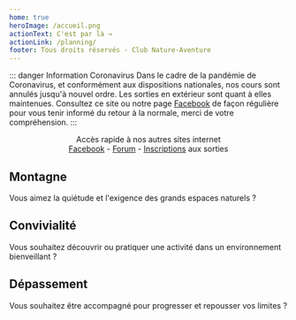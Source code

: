 ```yaml
---
home: true
heroImage: /accueil.png
actionText: C'est par là →
actionLink: /planning/
footer: Tous droits réservés - Club Nature-Aventure
---
```


::: danger Information Coronavirus
Dans le cadre de la pandémie de Coronavirus, et conformément aux dispositions nationales, nos cours sont annulés jusqu'à nouvel ordre. Les sorties en extérieur sont quant à elles maintenues. Consultez ce site ou notre page <a href="https://www.facebook.com/Club-Nature-Aventure-1590487804525243/">Facebook</a> de façon régulière pour vous tenir informé du retour à la normale, merci de votre compréhension.
:::
<div class="header">
<center>
Accès rapide à nos autres sites internet</br>
<a href="https://www.facebook.com/Club-Nature-Aventure-1590487804525243/">Facebook</a> - <a href="http://escalade-rando.forumactif.org/">Forum</a> - <a href="https://docs.google.com/spreadsheets/d/1t_ANbQ3qfws-DlOwKMkcCUhd-shl13OyY-t9qXojsnU">Inscriptions</a> aux sorties
</center>
</div>

<div class="features">
  <div class="feature">
    <h2>Montagne</h2>
    <p>Vous aimez la quiétude et l'exigence des grands espaces naturels ?</p>
  </div>
  <div class="feature">
    <h2>Convivialité</h2>
    <p>Vous souhaitez découvrir ou pratiquer une activité dans un environnement bienveillant ?</p>
  </div>
  <div class="feature">
    <h2>Dépassement</h2>
    <p>Vous souhaitez être accompagné pour progresser et repousser vos limites ?</p>
  </div>
</div>

